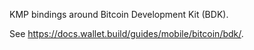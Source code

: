 KMP bindings around Bitcoin Development Kit (BDK).

See https://docs.wallet.build/guides/mobile/bitcoin/bdk/.
